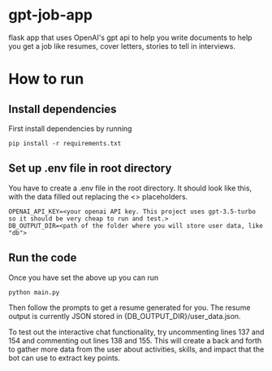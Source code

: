 # gpt-job-app
flask app that uses OpenAI's gpt api to help you write documents to help you get a job like resumes, cover letters, stories to tell in interviews.

# How to run

## Install dependencies
First install dependencies by running
```
pip install -r requirements.txt
```

## Set up .env file in root directory
You have to create a .env file in the root directory. It should look like this, with the data filled out replacing the <> placeholders.

```
OPENAI_API_KEY=<your openai API key. This project uses gpt-3.5-turbo so it should be very cheap to run and test.>
DB_OUTPUT_DIR=<path of the folder where you will store user data, like "db">
```

## Run the code
Once you have set the above up you can run
```
python main.py
```

Then follow the prompts to get a resume generated for you. The resume output is currently JSON stored in {DB_OUTPUT_DIR}/user_data.json.

To test out the interactive chat functionality, try uncommenting lines 137 and 154 and commenting out lines 138 and 155. This will create a back and forth to gather more data from the user about activities, skills, and impact that the bot can use to extract key points.
